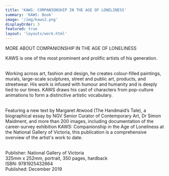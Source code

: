 ```yaml
---
title: 'KAWS: COMPANIONSHIP IN THE AGE OF LONELINESS'
summary: 'KAWS: Book'
image: '/img/kaws2.png'
displayOrder: 3
featured: true
layout: 'layouts/work.html'
---
```

MORE ABOUT COMPANIONSHIP IN THE AGE OF LONELINESS

KAWS is one of the most prominent and prolific artists of his generation.

<br>Working across art, fashion and design, he creates colour-filled paintings, murals, large-scale sculptures, street and public art, products, and streetwear. His work is infused with humour and humanity and is deeply tied to our times. KAWS draws his cast of characters from pop-culture animations to form a distinctive artistic vocabulary.  

<br>Featuring a new text by Margaret Atwood (The Handmaid’s Tale), a biographical essay by NGV Senior Curator of Contemporary Art, Dr Simon Maidment, and more than 200 images, including documentation of the career-survey exhibition KAWS: Companionship in the Age of Loneliness at the National Gallery of Victoria, this publication is a comprehensive overview of the artist's work to date.

<br>Publisher: National Gallery of Victoria
<br>325mm x 252mm, portrait, 350 pages, hardback
<br>ISBN: 9781925432664
<br>Published: December 2019
